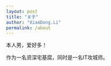 ```yaml
---
layout: post
title: "关于"
author: "XiaoDong.Li"
permalink: /about
---
```


  本人男，爱好多！

  作为一名资深宅基腐，同时是一名IT攻城师。
